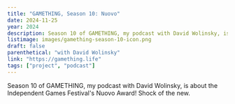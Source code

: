 ```yaml
---
title: "GAMETHING, Season 10: Nuovo"
date: 2024-11-25
year: 2024
description: Season 10 of GAMETHING, my podcast with David Wolinsky, is about the Independent Games Festival's Nuovo Award! Shock of the new.
listimage: images/gamething-season-10-icon.png
draft: false
parenthetical: "with David Wolinsky"
link: "https://gamething.life"
tags: ["project", "podcast"]
---
```


Season 10 of GAMETHING, my podcast with David Wolinsky, is about the Independent Games Festival's Nuovo Award! Shock of the new.